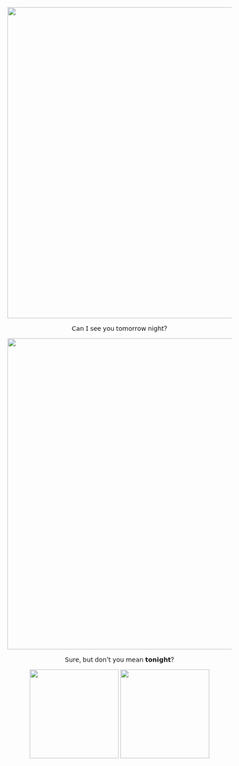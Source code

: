  <p align="center">
    <img width="700" src="https://i.postimg.cc/85JrRHp3/Untitled73-20250831163338.png">
</p>

 <p align=center>
  𝖢𝖺𝗇 𝖨 𝗌𝖾𝖾 𝗒𝗈𝗎 𝗍𝗈𝗆𝗈𝗋𝗋𝗈𝗐 𝗇𝗂𝗀𝗁𝗍?

   <p align="center">
    <img width="700" src="https://i.postimg.cc/25PXF0dL/Untitled73-20250831162644.png">
</p>

  <p align=center>
  𝖲𝗎𝗋𝖾, 𝖻𝗎𝗍 𝖽𝗈𝗇'𝗍 𝗒𝗈𝗎 𝗆𝖾𝖺𝗇 𝘁𝗼𝗻𝗶𝗴𝗵𝘁?

<p align=center>        <p align=center>
 <img width="200" src="https://i.postimg.cc/qqmsQRfD/Untitled74-20250831164325.png">
                                                                                                          
 <img width="200" src="https://i.postimg.cc/J4GZMRCm/Untitled74-20250831164352.png">

 
